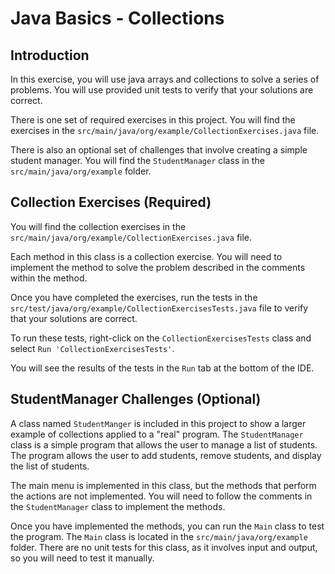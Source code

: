 # Java Basics - Collections

## Introduction

In this exercise, you will use java arrays and collections to solve a series of problems. You will use provided unit 
tests to verify that your solutions are correct.

There is one set of required exercises in this project. You will find the exercises in the 
`src/main/java/org/example/CollectionExercises.java` file.

There is also an optional set of challenges that involve creating a simple student manager. You will find the
`StudentManager` class in the `src/main/java/org/example` folder.

## Collection Exercises (Required)

You will find the collection exercises in the `src/main/java/org/example/CollectionExercises.java` file.

Each method in this class is a collection exercise. You will need to implement the method to solve the problem
described in the comments within the method.

Once you have completed the exercises, run the tests in the `src/test/java/org/example/CollectionExercisesTests.java`
file to verify that your solutions are correct.

To run these tests, right-click on the `CollectionExercisesTests` class and select `Run 'CollectionExercisesTests'`.

You will see the results of the tests in the `Run` tab at the bottom of the IDE.

## StudentManager Challenges (Optional)

A class named `StudentManger` is included in this project to show a larger example of collections applied to a "real"
program. The `StudentManager` class is a simple program that allows the user to manage a list of students. The program
allows the user to add students, remove students, and display the list of students.

The main menu is implemented in this class, but the methods that perform the actions are not implemented. You will need
to follow the comments in the `StudentManager` class to implement the methods.

Once you have implemented the methods, you can run the `Main` class to test the program. The `Main` class is located in
the `src/main/java/org/example` folder.  There are no unit tests for this class, as it involves input and output, so you
will need to test it manually.
